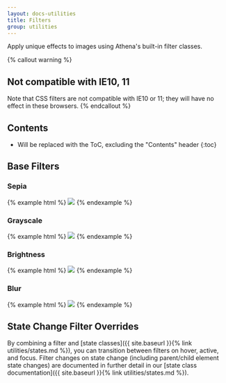```yaml
---
layout: docs-utilities
title: Filters
group: utilities
---
```


Apply unique effects to images using Athena's built-in filter classes.

{% callout warning %}
## Not compatible with IE10, 11
Note that CSS filters are not compatible with IE10 or 11; they will have no effect in these browsers.
{% endcallout %}


## Contents

* Will be replaced with the ToC, excluding the "Contents" header
{:toc}


## Base Filters

### Sepia

{% example html %}
<img src="https://unsplash.it/255/255" class="filter-sepia">
{% endexample %}

### Grayscale

{% example html %}
<img src="https://unsplash.it/255/255" class="filter-grayscale">
{% endexample %}

### Brightness

{% example html %}
<img src="https://unsplash.it/255/255" class="filter-brightness">
{% endexample %}

### Blur

{% example html %}
<img src="https://unsplash.it/255/255" class="filter-blur">
{% endexample %}


## State Change Filter Overrides

By combining a filter and [state classes]({{ site.baseurl }}{% link utilities/states.md %}), you can transition between filters on hover, active, and focus. Filter changes on state change (including parent/child element state changes) are documented in further detail in our [state class documentation]({{ site.baseurl }}{% link utilities/states.md %}).
